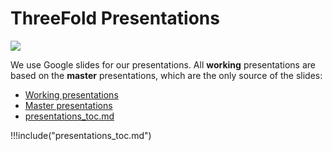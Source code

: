 # ThreeFold Presentations

![](https://images.unsplash.com/photo-1491551723038-2bfef78992a9?ixlib=rb-0.3.5&ixid=eyJhcHBfaWQiOjEyMDd9&s=fe95c0d1c45c72eb4425a188b2d51b06&auto=format&fit=crop&w=1650&q=80)

We use Google slides for our presentations.
All **working** presentations are based on the **master** presentations, which are the only source of the slides:

- [Working presentations](https://drive.google.com/drive/folders/1hE1KAPw3ekrnS_x7Ir56FWmK4s5OKahD)
- [Master presentations](https://drive.google.com/drive/folders/11iuXr2UcfCqO5nl8KNwhEcdU1zdy_4tY)
- [presentations_toc.md](https://github.com/threefoldfoundation/info_foundation/blob/development/docs/presentations/presentations_toc.md)

!!!include("presentations_toc.md")
